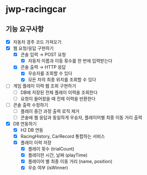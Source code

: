 # jwp-racingcar



## 기능 요구사항
- [x] 자동차 경주 코드 가져오기
- [x] 웹 요청/응답 구현하기
  - [x] 콘솔 입력 &rarr; POST 요청
    - [x] 자동차 이름과 이동 횟수를 한 번에 입력받는다
  - [x] 콘솔 출력 &rarr; HTTP 응답
    - [x] 우승자를 조회할 수 있다
    - [x] 모든 차의 최종 위치를 조회할 수 있다
- [ ] 게임 플레이 이력 웹 조회 구현하기
  - [ ] DB에 저장된 전체 플레이 이력을 조회한다
  - [ ] 요청이 들어왔을 때 전체 이력을 반환한다
- [ ] 콘솔 출력 수정하기
  - [ ] 플레이 중간 과정 출력 로직 제거
  - [ ] 콘솔에 웹 응답과 동일하게 우승자, 플레이어별 최종 이동 거리 출력
- [x] DB 연동하기
  - [x] H2 DB 연동
  - [x] RacingHistory, CarRecord 통합하는 서비스
  - [x] 플레이 이력 저장
    - [x] 플레이 횟수 (trialCount)
    - [x] 플레이한 시간, 날짜 (playTime)
    - [x] 플레이어 별 최종 이동 거리 (name, position)
    - [x] 우승 여부 (isWinner)
